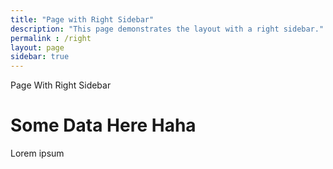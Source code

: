 ```yaml
---
title: "Page with Right Sidebar"
description: "This page demonstrates the layout with a right sidebar."
permalink : /right
layout: page
sidebar: true
---
```


Page With Right Sidebar

# Some Data Here Haha
Lorem ipsum 